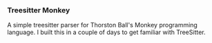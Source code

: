 ### Treesitter Monkey 

A simple treesitter parser for Thorston Ball's Monkey programming language. 
I built this in a couple of days to get familiar with TreeSitter.  
